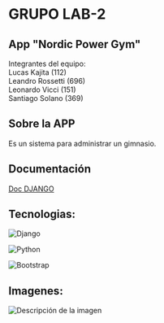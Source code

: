 # GRUPO LAB-2
## App "Nordic Power Gym"


Integrantes del equipo:  
Lucas Kajita (112)  
Leandro Rossetti (696)  
Leonardo Vicci (151)  
Santiago Solano (369)  

## Sobre la APP

Es un sistema para administrar un gimnasio.

## Documentación

[Doc DJANGO](https://https://docs.djangoproject.com/es/5.1/)

## Tecnologias:
![Django](https://img.shields.io/badge/-Django-333333?style=flat&logo=Django)

![Python](https://img.shields.io/badge/-Python-333333?style=flat&logo=Python)

![Bootstrap](https://img.shields.io/badge/Bootstrap-563D7C?style=for-the-badge&logo=bootstrap&logoColor=white)




## Imagenes:

![Descripción de la imagen](https://iili.io/2YHU5Cl.png)


